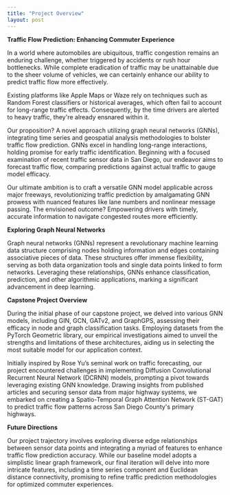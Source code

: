 ```yaml
---
title: "Project Overview"
layout: post
---
```


**Traffic Flow Prediction: Enhancing Commuter Experience**

In a world where automobiles are ubiquitous, traffic congestion remains an enduring challenge, whether triggered by accidents or rush hour bottlenecks. While complete eradication of traffic may be unattainable due to the sheer volume of vehicles, we can certainly enhance our ability to predict traffic flow more effectively.

Existing platforms like Apple Maps or Waze rely on techniques such as Random Forest classifiers or historical averages, which often fail to account for long-range traffic effects. Consequently, by the time drivers are alerted to heavy traffic, they're already ensnared within it.

Our proposition? A novel approach utilizing graph neural networks (GNNs), integrating time series and geospatial analysis methodologies to bolster traffic flow prediction. GNNs excel in handling long-range interactions, holding promise for early traffic identification. Beginning with a focused examination of recent traffic sensor data in San Diego, our endeavor aims to forecast traffic flow, comparing predictions against actual traffic to gauge model efficacy.

Our ultimate ambition is to craft a versatile GNN model applicable across major freeways, revolutionizing traffic prediction by amalgamating GNN prowess with nuanced features like lane numbers and nonlinear message passing. The envisioned outcome? Empowering drivers with timely, accurate information to navigate congested routes more efficiently.

**Exploring Graph Neural Networks**

Graph neural networks (GNNs) represent a revolutionary machine learning data structure comprising nodes holding information and edges containing associative pieces of data. These structures offer immense flexibility, serving as both data organization tools and single data points linked to form networks. Leveraging these relationships, GNNs enhance classification, prediction, and other algorithmic applications, marking a significant advancement in deep learning.

**Capstone Project Overview**

During the initial phase of our capstone project, we delved into various GNN models, including GIN, GCN, GATv2, and GraphGPS, assessing their efficacy in node and graph classification tasks. Employing datasets from the PyTorch Geometric library, our empirical investigations aimed to unveil the strengths and limitations of these architectures, aiding us in selecting the most suitable model for our application context.

Initially inspired by Rose Yu’s seminal work on traffic forecasting, our project encountered challenges in implementing Diffusion Convolutional Recurrent Neural Network (DCRNN) models, prompting a pivot towards leveraging existing GNN knowledge. Drawing insights from published articles and securing sensor data from major highway systems, we embarked on creating a Spatio-Temporal Graph Attention Network (ST-GAT) to predict traffic flow patterns across San Diego County's primary highways.

**Future Directions**

Our project trajectory involves exploring diverse edge relationships between sensor data points and integrating a myriad of features to enhance traffic flow prediction accuracy. While our baseline model adopts a simplistic linear graph framework, our final iteration will delve into more intricate features, including a time series component and Euclidean distance connectivity, promising to refine traffic prediction methodologies for optimized commuter experiences.
